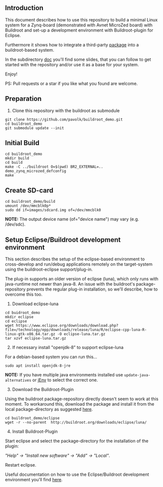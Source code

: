 ## Introduction

This document describes how to use this repository to build a minimal Linux system for a Zynq-board (demonstrated with Avnet MicroZed board) with Buildroot and set-up a development environment with Buildroot-plugin for Eclipse.

Furthermore it shows how to integrate a third-party [package](https://github.com/pavolk/xilinx_axidma.git) into a buildroot-based system.

In the subdirectory [doc](https://github.com/pavolk/buildroot_demo/blob/master/doc/) you'll find some slides, that you can follow to get started with the repository and/or use it as a base for your system.

Enjoy!

PS: Pull requests or a star if you like what you found are welcome.

## Preparation

1. Clone this repository with the buildroot as submodule

```
git clone https://github.com/pavolk/buildroot_demo.git
cd buildroot_demo
git submodule update --init
```

## Initial Build

```
cd buildroot_demo
mkdir build
cd build
make -C ../buildroot O=$(pwd) BR2_EXTERNAL=.. demo_zynq_microzed_defconfig
make
```

## Create SD-card

```
cd buildroot_demo/build
umount /dev/mmcblk0p*
sudo dd if=images/sdcard.img of=/dev/mmcblk0
```

**NOTE:** The output device name (of="device name") may vary (e.g. /dev/sdc).


## Setup Eclipse/Buildroot development environment

This section describes the setup of the eclipse-based environment to cross-develop and run/debug applications remotely on the target-system using the buildroot-eclipse support/plug-in.

The plug-in supports an older version of eclipse (luna), which only runs with java-runtime not newer than java-8. An issue with the buildroot's package-repository prevents the regular plug-in installation, so we'll describe, how to overcome this too.

1. Download eclipse-luna

```
cd buidroot_demo
mkdir eclipse
cd eclipse
wget https://www.eclipse.org/downloads/download.php?file=/technology/epp/downloads/release/luna/R/eclipse-cpp-luna-R-linux-gtk-x86_64.tar.gz -O eclipse-luna.tar.gz
tar xzvf eclipse-luna.tar.gz
```

2. If necessary install "openjdk-8" to support eclipse-luna

For a debian-based system you can run this...
```
sudo apt install openjdk-8-jre
```

**NOTE:** If you have multiple java environments installed use ```update-java-alternatives``` or [jEnv](http://www.jenv.be/) to select the correct one.

3. Download the Buildroot-Plugin

Using the buildroot package-repository directly doesn't seem to work at this moment. To workaround this, download the package and install it from the local package-directory as suggested [here](https://github.com/mbats/eclipse-buildroot-bundle/issues/20).

```
cd buildroot_demo/eclipse
wget -r --no-parent  http://buildroot.org/downloads/eclipse/luna/
```

4. Install Buildroot-Plugin

Start eclipse and select the package-directory for the installation of the plugin:

*"Help" -> "Install new software" -> "Add" -> "Local"*.

Restart eclipse.

Useful documentation on how to use the Eclipse/Buildroot development environment you'll find [here](https://github.com/mbats/eclipse-buildroot-bundle/wiki).
